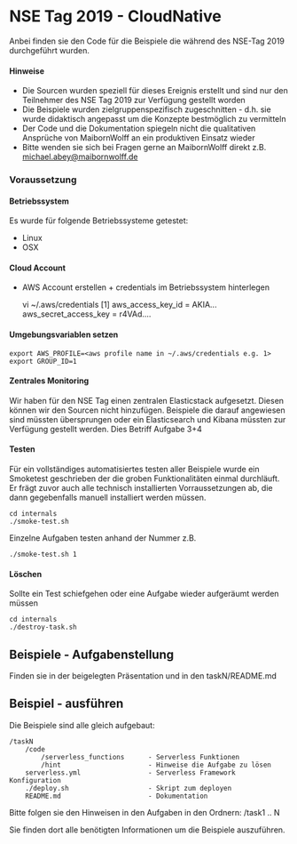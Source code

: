 # NSE Tag 2019 - CloudNative

Anbei finden sie den Code für die Beispiele die während des NSE-Tag 2019 durchgeführt wurden.

#### Hinweise
- Die Sourcen wurden speziell für dieses Ereignis erstellt und sind nur den Teilnehmer des NSE Tag 2019 zur Verfügung gestellt worden
- Die Beispiele wurden zielgruppenspezifisch zugeschnitten - d.h. sie wurde didaktisch angepasst um die Konzepte bestmöglich zu vermitteln
- Der Code und die Dokumentation spiegeln nicht die qualitativen Ansprüche von MaibornWolff an ein produktiven Einsatz wieder
- Bitte wenden sie sich bei Fragen gerne an MaibornWolff direkt z.B. michael.abey@maibornwolff.de


### Voraussetzung

#### Betriebssystem
Es wurde für folgende Betriebssysteme getestet:
- Linux
- OSX

#### Cloud Account
- AWS Account erstellen + credentials im Betriebssystem hinterlegen 
 
 
    vi ~/.aws/credentials
    [1]
    aws_access_key_id = AKIA...
    aws_secret_access_key = r4VAd....


#### Umgebungsvariablen setzen

    export AWS_PROFILE=<aws profile name in ~/.aws/credentials e.g. 1>
    export GROUP_ID=1
    
#### Zentrales Monitoring
Wir haben für den NSE Tag einen zentralen Elasticstack aufgesetzt. Diesen können wir den Sourcen nicht hinzufügen.
Beispiele die darauf angewiesen sind müssten übersprungen oder ein Elasticsearch und Kibana müssten zur Verfügung gestellt werden.
Dies Betriff Aufgabe 3+4 


#### Testen
Für ein vollständiges automatisiertes testen aller Beispiele wurde ein Smoketest geschrieben der die groben Funktionalitäten einmal durchläuft.
Er frägt zuvor auch alle technisch installierten Vorraussetzungen ab, die dann gegebenfalls manuell installiert werden müssen.


    cd internals
    ./smoke-test.sh
    
Einzelne Aufgaben testen anhand der Nummer z.B.

    ./smoke-test.sh 1
    
    
#### Löschen
Sollte ein Test schiefgehen oder eine Aufgabe wieder aufgeräumt werden müssen

    cd internals
    ./destroy-task.sh
    
    
## Beispiele - Aufgabenstellung
Finden sie in der beigelegten Präsentation und in den taskN/README.md


## Beispiel - ausführen
Die Beispiele sind alle gleich aufgebaut:

    
    /taskN
    	/code
    		/serverless_functions      - Serverless Funktionen
    		/hint                      - Hinweise die Aufgabe zu lösen
    	serverless.yml                 - Serverless Framework Konfiguration
    	./deploy.sh                    - Skript zum deployen
    	README.md                      - Dokumentation

Bitte folgen sie den Hinweisen in den Aufgaben in den Ordnern:
/task1 .. N

Sie finden dort alle benötigten Informationen um die Beispiele auszuführen.